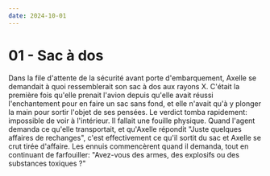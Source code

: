 ```yaml
---
date: 2024-10-01
---
```


# 01 - Sac à dos

Dans la file d'attente de la sécurité avant porte d'embarquement, Axelle se
demandait à quoi ressemblerait son sac à dos aux rayons X. C'était la première
fois qu'elle prenait l'avion depuis qu'elle avait réussi l'enchantement pour en
faire un sac sans fond, et elle n'avait qu'à y plonger la main pour sortir
l'objet de ses pensées. Le verdict tomba rapidement: impossible de voir à
l'intérieur. Il fallait une fouille physique. Quand l'agent demanda ce qu'elle
transportait, et qu'Axelle répondit "Juste quelques affaires de rechanges",
c'est effectivement ce qu'il sortit du sac et Axelle se crut tirée d'affaire.
Les ennuis commencèrent quand il demanda, tout en continuant de farfouiller:
"Avez-vous des armes, des explosifs ou des substances toxiques ?"
